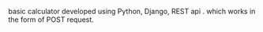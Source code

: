 basic calculator developed using Python, Django, REST api . which works in the form of POST request.
